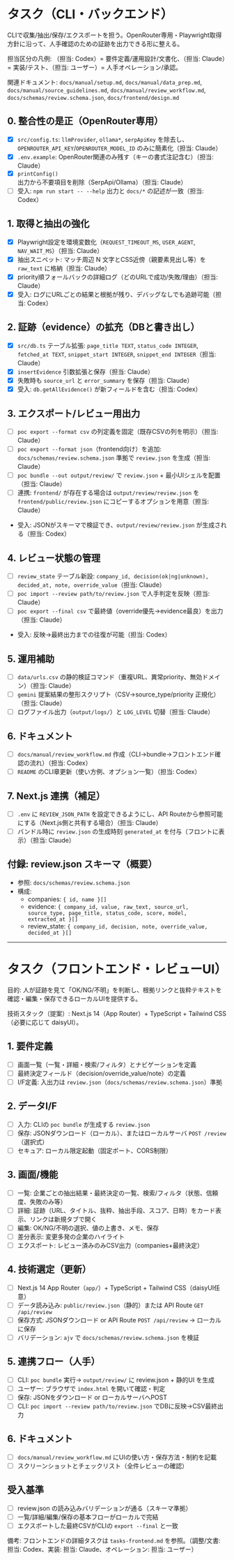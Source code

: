 # タスク（CLI・バックエンド）

CLIで収集/抽出/保存/エクスポートを担う。OpenRouter専用・Playwright取得方針に沿って、人手確認のための証跡を出力できる形に整える。

担当区分の凡例: （担当: Codex）= 要件定義/運用設計/文書化、（担当: Claude）= 実装/テスト、（担当: ユーザー）= 人手オペレーション/承認。

関連ドキュメント: `docs/manual/setup.md`, `docs/manual/data_prep.md`, `docs/manual/source_guidelines.md`, `docs/manual/review_workflow.md`, `docs/schemas/review.schema.json`, `docs/frontend/design.md`

## 0. 整合性の是正（OpenRouter専用）
- [x] `src/config.ts`: `llmProvider`, `ollama*`, `serpApiKey` を除去し、`OPENROUTER_API_KEY`/`OPENROUTER_MODEL_ID` のみに簡素化（担当: Claude）
- [x] `.env.example`: OpenRouter関連のみ残す（キーの書式注記含む）（担当: Claude）
- [x] `printConfig()` 出力から不要項目を削除（SerpApi/Ollama）（担当: Claude）
- [ ] 受入: `npm run start -- --help` 出力と `docs/*` の記述が一致（担当: Codex）

## 1. 取得と抽出の強化
- [x] Playwright設定を環境変数化（`REQUEST_TIMEOUT_MS`, `USER_AGENT`, `NAV_WAIT_MS`）（担当: Claude）
- [x] 抽出スニペット: マッチ周辺 N 文字とCSS近傍（親要素見出し等）を `raw_text` に格納（担当: Claude）
- [x] priority順フォールバックの詳細ログ（どのURLで成功/失敗/理由）（担当: Claude）
- [x] 受入: ログにURLごとの結果と根拠が残り、デバッグなしでも追跡可能（担当: Codex）

## 2. 証跡（evidence）の拡充（DBと書き出し）
- [x] `src/db.ts` テーブル拡張: `page_title TEXT`, `status_code INTEGER`, `fetched_at TEXT`, `snippet_start INTEGER`, `snippet_end INTEGER`（担当: Claude）
- [x] `insertEvidence` 引数拡張と保存（担当: Claude）
- [x] 失敗時も `source_url` と `error_summary` を保存（担当: Claude）
- [x] 受入: `db.getAllEvidence()` が新フィールドを含む（担当: Codex）

## 3. エクスポート/レビュー用出力
- [ ] `poc export --format csv` の列定義を固定（既存CSVの列を明示）（担当: Claude）
- [ ] `poc export --format json`（frontend向け）を追加: `docs/schemas/review.schema.json` 準拠で `review.json` を生成（担当: Claude）
- [ ] `poc bundle --out output/review/` で `review.json` + 最小UIシェルを配置（担当: Claude）
- [ ] 連携: `frontend/` が存在する場合は `output/review/review.json` を `frontend/public/review.json` にコピーするオプションを用意（担当: Claude）
- 受入: JSONがスキーマで検証でき、`output/review/review.json` が生成される（担当: Codex）

## 4. レビュー状態の管理
- [ ] `review_state` テーブル新設: `company_id, decision(ok|ng|unknown), decided_at, note, override_value`（担当: Claude）
- [ ] `poc import --review path/to/review.json` で人手判定を反映（担当: Claude）
- [ ] `poc export --final csv` で最終値（override優先→evidence最良）を出力（担当: Claude）
- 受入: 反映→最終出力までの往復が可能（担当: Codex）

## 5. 運用補助
- [ ] `data/urls.csv` の静的検証コマンド（重複URL、異常priority、無効ドメイン）（担当: Claude）
- [ ] `gemini` 提案結果の整形スクリプト（CSV→source_type/priority 正規化）（担当: Claude）
- [ ] ログファイル出力（`output/logs/`）と `LOG_LEVEL` 切替（担当: Claude）

## 6. ドキュメント
- [ ] `docs/manual/review_workflow.md` 作成（CLI→bundle→フロントエンド確認の流れ）（担当: Codex）
- [ ] `README` のCLI章更新（使い方例、オプション一覧）（担当: Codex）

## 7. Next.js 連携（補足）
- [ ] `.env` に `REVIEW_JSON_PATH` を設定できるようにし、API Routeから参照可能にする（Next.js側と共有する場合）（担当: Claude）
- [ ] バンドル時に `review.json` の生成時刻 `generated_at` を付与（フロントに表示）（担当: Claude）

## 付録: review.json スキーマ（概要）
- 参照: `docs/schemas/review.schema.json`
- 構成:
  - companies: `{ id, name }[]`
  - evidence: `{ company_id, value, raw_text, source_url, source_type, page_title, status_code, score, model, extracted_at }[]`
  - review_state: `{ company_id, decision, note, override_value, decided_at }[]`

---

# タスク（フロントエンド・レビューUI）

目的: 人が証跡を見て「OK/NG/不明」を判断し、根拠リンクと抜粋テキストを確認・編集・保存できるローカルUIを提供する。

技術スタック（提案）: Next.js 14（App Router）+ TypeScript + Tailwind CSS（必要に応じて daisyUI）。

## 1. 要件定義
- [ ] 画面一覧（一覧・詳細・検索/フィルタ）とナビゲーションを定義
- [ ] 最終決定フィールド（decision/override_value/note）の定義
- [ ] I/F定義: 入出力は `review.json`（`docs/schemas/review.schema.json`）準拠

## 2. データI/F
- [ ] 入力: CLIの `poc bundle` が生成する `review.json`
- [ ] 保存: JSONダウンロード（ローカル）、またはローカルサーバ `POST /review`（選択式）
- [ ] セキュア: ローカル限定起動（固定ポート、CORS制限）

## 3. 画面/機能
- [ ] 一覧: 企業ごとの抽出結果・最終決定の一覧、検索/フィルタ（状態、信頼度、失敗のみ等）
- [ ] 詳細: 証跡（URL、タイトル、抜粋、抽出手段、スコア、日時）をカード表示、リンクは新規タブで開く
- [ ] 編集: OK/NG/不明の選択、値の上書き、メモ、保存
- [ ] 差分表示: 変更多発の企業のハイライト
- [ ] エクスポート: レビュー済みのみCSV出力（companies+最終決定）

## 4. 技術選定（更新）
- [ ] Next.js 14 App Router（`app/`）+ TypeScript + Tailwind CSS（daisyUI任意）
- [ ] データ読み込み: `public/review.json`（静的）または API Route `GET /api/review`
- [ ] 保存方式: JSONダウンロード or API Route `POST /api/review` → ローカルに保存
- [ ] バリデーション: `ajv` で `docs/schemas/review.schema.json` を検証

## 5. 連携フロー（人手）
- [ ] CLI: `poc bundle` 実行→ `output/review/` に review.json + 静的UI を生成
- [ ] ユーザー: ブラウザで `index.html` を開いて確認・判定
- [ ] 保存: JSONをダウンロード or ローカルサーバへPOST
- [ ] CLI: `poc import --review path/to/review.json` でDBに反映→CSV最終出力

## 6. ドキュメント
- [ ] `docs/manual/review_workflow.md` にUIの使い方・保存方法・制約を記載
- [ ] スクリーンショットとチェックリスト（全件レビューの確認）

## 受入基準
- [ ] review.json の読み込みバリデーションが通る（スキーマ準拠）
- [ ] 一覧/詳細/編集/保存の基本フローがローカルで完結
- [ ] エクスポートした最終CSVがCLIの `export --final` と一致

備考: フロントエンドの詳細タスクは `tasks-frontend.md` を参照。（調整/文書: 担当: Codex、実装: 担当: Claude、オペレーション: 担当: ユーザー）
